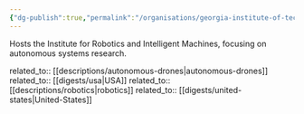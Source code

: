 ```yaml
---
{"dg-publish":true,"permalink":"/organisations/georgia-institute-of-technology/","title":"Georgia Institute of Technology"}
---
```



Hosts the Institute for Robotics and Intelligent Machines, focusing on autonomous systems research.

related_to:: [[descriptions/autonomous-drones\|autonomous-drones]]
related_to:: [[digests/usa\|USA]]
related_to:: [[descriptions/robotics\|robotics]]
related_to:: [[digests/united-states\|United-States]]
